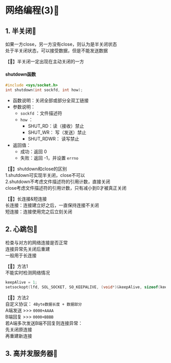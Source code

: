 # 网络编程(3):shirt: 

## 1. 半关闭:satellite: 

如果一方close，另一方没有close，则认为是半关闭状态  
处于半关闭状态，可以接受数据，但是不能发送数据

【:postbox:】半关闭一定出现在主动关闭的一方

#### shutdown函数

```C
#include <sys/socket.h>
int shutdown(int sockfd, int how);
```

- 函数说明：关闭全部或部分全双工链接
- 参数说明：
  - `sockfd` ：文件描述符
  - `how` ：
    - SHUT_RD：读（接收）禁止
    - SHUT_WR： 写（发送）禁止
    - SHUT_RDWR： 读写禁止
- 返回值：
  - 成功：返回 0 
  - 失败：返回 -1，并设置 `errno` 

【:shopping_cart:】shutdown和close的区别  
             1.shutdown可实现半关闭，close不可以  
		     2.shutdown不考虑文件描述符的引用计数，直接关闭  
			    close考虑文件描述符的引用计数，只有减小到0才被真正关闭

【:atm:】长连接&短连接  
		    长连接：连接建立好之后，一直保持连接不关闭  
		    短连接：连接使用完之后立刻关闭

## 2. 心跳包:heart_decoration: 

检查与对方的网络连接是否正常  
连接异常先关闭后重建  
一般用于长连接

【:construction:】方法1  
			 不能实时检测网络情况

```C
keepAlive = 1;
setsockopt(lfd, SOL_SOCKET, SO_KEEPALIVE, (void*)&keepAlive, sizeof(keepAlive));
```

【:blue_heart:】方法2  
 自定义协议： `4Byte数据长度 + 数据部分`   
			  A端发送 >>> `0000+AAAA`    
			  B端回复 >>> `0000+BBBB`    
 若A端多次发送B端不回复则连接异常：  
	          先关闭原连接  
	          再重建新连接

## 3. 高并发服务器:shopping_cart: 
